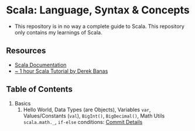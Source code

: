 # Scala: Language, Syntax & Concepts

- This repository is in no way a complete guide to Scala. This repository only contains my learnings of Scala.

## Resources

- [Scala Documentation](https://docs.scala-lang.org/overviews/scala-book/introduction.html)
- [~ 1 hour Scala Tutorial by Derek Banas](https://www.youtube.com/watch?v=DzFt0YkZo8M&t=1s&ab_channel=DerekBanas)

## Table of Contents

1. Basics
   1. Hello World, Data Types (are Objects), Variables `var`, Values/Constants (`val`), `BigInt()`, `BigDecimal()`, Math Utils `scala.math._`, `if-else` conditions: [Commit Details]()
